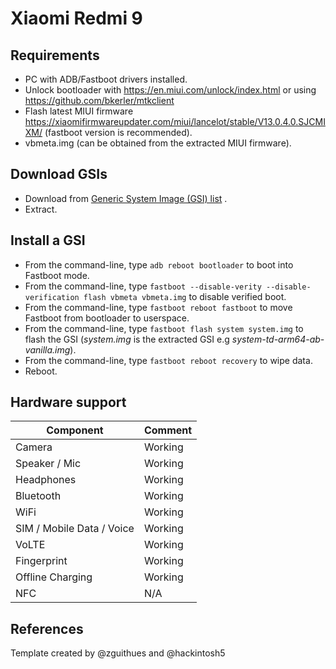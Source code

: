 # Xiaomi Redmi 9

## Requirements
* PC with ADB/Fastboot drivers installed.
* Unlock bootloader with https://en.miui.com/unlock/index.html or using https://github.com/bkerler/mtkclient
* Flash latest MIUI firmware https://xiaomifirmwareupdater.com/miui/lancelot/stable/V13.0.4.0.SJCMIXM/ (fastboot version is recommended).
* vbmeta.img (can be obtained from the extracted MIUI firmware).

## Download GSIs
* Download from [Generic System Image (GSI) list](https://github.com/phhusson/treble_experimentations/wiki/Generic-System-Image-%28GSI%29-list) .
* Extract.

## Install a GSI
* From the command-line, type `adb reboot bootloader` to boot into Fastboot mode.
* From the command-line, type `fastboot --disable-verity --disable-verification flash vbmeta vbmeta.img` to disable verified boot.
* From the command-line, type `fastboot reboot fastboot` to move Fastboot from bootloader to userspace.
* From the command-line, type `fastboot flash system system.img` to flash the GSI (_system.img_ is the extracted GSI e.g _system-td-arm64-ab-vanilla.img_).
* From the command-line, type `fastboot reboot recovery` to wipe data.
* Reboot.

## Hardware support

| Component                 |      Comment                                              |
|---------------------------|-----------------------------------------------------------|
| Camera                    | Working                                                   |
| Speaker / Mic             | Working                                                   |
| Headphones                | Working                                                   |
| Bluetooth                 | Working                                                   |
| WiFi                      | Working                                                   |
| SIM / Mobile Data / Voice | Working                                                   |
| VoLTE                     | Working                                                   |
| Fingerprint               | Working                                                   |
| Offline Charging          | Working                                                   |
| NFC                       | N/A                                                       |


## References
Template created by @zguithues and @hackintosh5